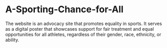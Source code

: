 # A-Sporting-Chance-for-All
The website is an advocacy site that promotes equality in sports. It serves as a digital poster that showcases support for fair treatment and equal opportunities for all athletes, regardless of their gender, race, ethnicity, or ability.
